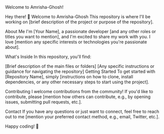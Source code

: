 Welcome to Amrisha-Ghosh!

Hey there! 👋 Welcome to Amrisha-Ghosh
 This repository is where I'll be working on [brief description of the project or purpose of the repository].

About Me
I'm [Your Name], a passionate developer [and any other roles or titles you want to mention], and I'm excited to share my work with you. I love [mention any specific interests or technologies you're passionate about].

What's Inside
In this repository, you'll find:

[Brief description of the main files or folders]
[Any specific instructions or guidance for navigating the repository]
Getting Started
To get started with [Repository Name], simply [instructions on how to clone, install dependencies, or any other necessary steps to start using the project].

Contributing
I welcome contributions from the community! If you'd like to contribute, please [mention how others can contribute, e.g., by opening issues, submitting pull requests, etc.].

Contact
If you have any questions or just want to connect, feel free to reach out to me [mention your preferred contact method, e.g., email, Twitter, etc.].

Happy coding! 🚀
